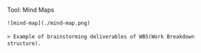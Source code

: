 Tool: Mind Maps

    ![mind-map](./mind-map.png)

    > Example of brainstorming deliverables of WBS(Work Breakdown structure).
